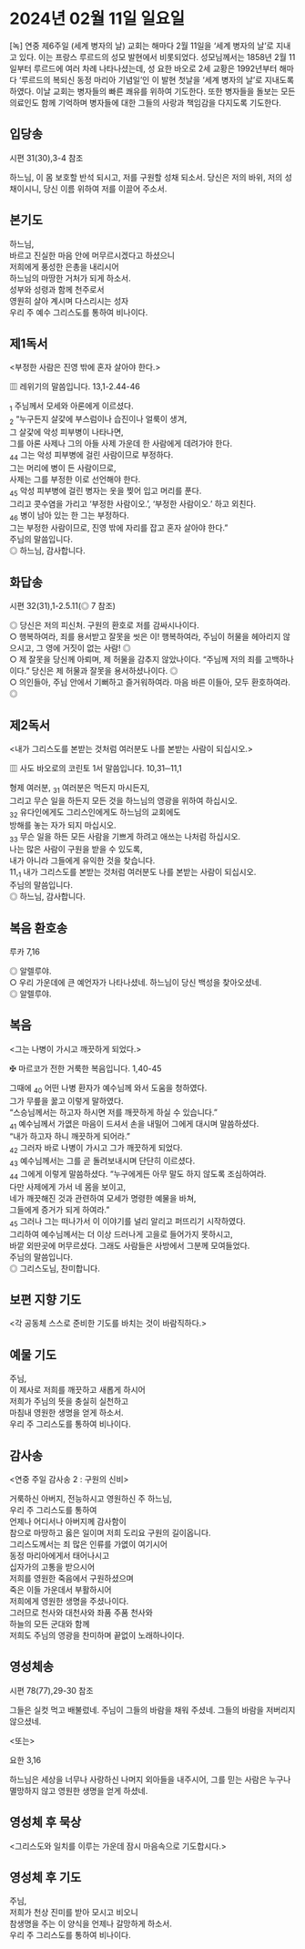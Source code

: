 # 2024년 02월 11일 일요일

[녹] 연중 제6주일 (세계 병자의 날)
교회는 해마다 2월 11일을 ‘세계 병자의 날’로 지내고 있다. 이는 프랑스 루르드의 성모 발현에서 비롯되었다. 성모님께서는 1858년 2월 11일부터 루르드에 여러 차례 나타나셨는데, 성 요한 바오로 2세 교황은 1992년부터 해마다 ‘루르드의 복되신 동정 마리아 기념일’인 이 발현 첫날을 ‘세계 병자의 날’로 지내도록 하였다. 이날 교회는 병자들의 빠른 쾌유를 위하여 기도한다. 또한 병자들을 돌보는 모든 의료인도 함께 기억하며 병자들에 대한 그들의 사랑과 책임감을 다지도록 기도한다.


## 입당송

시편 31(30),3-4 참조

하느님, 이 몸 보호할 반석 되시고, 저를 구원할 성채 되소서. 당신은 저의 바위, 저의 성채이시니, 당신 이름 위하여 저를 이끌어 주소서.  
  
## 본기도

하느님,  
바르고 진실한 마음 안에 머무르시겠다고 하셨으니  
저희에게 풍성한 은총을 내리시어  
하느님의 마땅한 거처가 되게 하소서.  
성부와 성령과 함께 천주로서  
영원히 살아 계시며 다스리시는 성자  
우리 주 예수 그리스도를 통하여 비나이다.  
  
## 제1독서

<부정한 사람은 진영 밖에 혼자 살아야 한다.>

▥ 레위기의 말씀입니다. 13,1-2.44-46

<sub>1</sub> 주님께서 모세와 아론에게 이르셨다.  
<sub>2</sub> “누구든지 살갗에 부스럼이나 습진이나 얼룩이 생겨,  
그 살갗에 악성 피부병이 나타나면,  
그를 아론 사제나 그의 아들 사제 가운데 한 사람에게 데려가야 한다.  
<sub>44</sub> 그는 악성 피부병에 걸린 사람이므로 부정하다.  
그는 머리에 병이 든 사람이므로,  
사제는 그를 부정한 이로 선언해야 한다.  
<sub>45</sub> 악성 피부병에 걸린 병자는 옷을 찢어 입고 머리를 푼다.  
그리고 콧수염을 가리고 ‘부정한 사람이오.’, ‘부정한 사람이오.’ 하고 외친다.  
<sub>46</sub> 병이 남아 있는 한 그는 부정하다.  
그는 부정한 사람이므로, 진영 밖에 자리를 잡고 혼자 살아야 한다.”  
주님의 말씀입니다.  
◎ 하느님, 감사합니다.  
  
## 화답송

시편 32(31),1-2.5.11(◎ 7 참조)

◎ 당신은 저의 피신처. 구원의 환호로 저를 감싸시나이다.  
○ 행복하여라, 죄를 용서받고 잘못을 씻은 이! 행복하여라, 주님이 허물을 헤아리지 않으시고, 그 영에 거짓이 없는 사람! ◎  
○ 제 잘못을 당신께 아뢰며, 제 허물을 감추지 않았나이다. “주님께 저의 죄를 고백하나이다.” 당신은 제 허물과 잘못을 용서하셨나이다. ◎  
○ 의인들아, 주님 안에서 기뻐하고 즐거워하여라. 마음 바른 이들아, 모두 환호하여라. ◎  
  
## 제2독서

<내가 그리스도를 본받는 것처럼 여러분도 나를 본받는 사람이 되십시오.>

▥ 사도 바오로의 코린토 1서 말씀입니다. 10,31─11,1

형제 여러분, <sub>31</sub> 여러분은 먹든지 마시든지,  
그리고 무슨 일을 하든지 모든 것을 하느님의 영광을 위하여 하십시오.  
<sub>32</sub> 유다인에게도 그리스인에게도 하느님의 교회에도  
방해를 놓는 자가 되지 마십시오.  
<sub>33</sub> 무슨 일을 하든 모든 사람을 기쁘게 하려고 애쓰는 나처럼 하십시오.  
나는 많은 사람이 구원을 받을 수 있도록,  
내가 아니라 그들에게 유익한 것을 찾습니다.  
11,<sub>1</sub> 내가 그리스도를 본받는 것처럼 여러분도 나를 본받는 사람이 되십시오.  
주님의 말씀입니다.  
◎ 하느님, 감사합니다.  
  
## 복음 환호송

루카 7,16

◎ 알렐루야.  
○ 우리 가운데에 큰 예언자가 나타나셨네. 하느님이 당신 백성을 찾아오셨네.  
◎ 알렐루야.  
  
## 복음

<그는 나병이 가시고 깨끗하게 되었다.>

✠ 마르코가 전한 거룩한 복음입니다. 1,40-45

그때에 <sub>40</sub> 어떤 나병 환자가 예수님께 와서 도움을 청하였다.  
그가 무릎을 꿇고 이렇게 말하였다.  
“스승님께서는 하고자 하시면 저를 깨끗하게 하실 수 있습니다.”  
<sub>41</sub> 예수님께서 가엾은 마음이 드셔서 손을 내밀어 그에게 대시며 말씀하셨다.  
“내가 하고자 하니 깨끗하게 되어라.”  
<sub>42</sub> 그러자 바로 나병이 가시고 그가 깨끗하게 되었다.  
<sub>43</sub> 예수님께서는 그를 곧 돌려보내시며 단단히 이르셨다.  
<sub>44</sub> 그에게 이렇게 말씀하셨다. “누구에게든 아무 말도 하지 않도록 조심하여라.  
다만 사제에게 가서 네 몸을 보이고,  
네가 깨끗해진 것과 관련하여 모세가 명령한 예물을 바쳐,  
그들에게 증거가 되게 하여라.”  
<sub>45</sub> 그러나 그는 떠나가서 이 이야기를 널리 알리고 퍼뜨리기 시작하였다.  
그리하여 예수님께서는 더 이상 드러나게 고을로 들어가지 못하시고,  
바깥 외딴곳에 머무르셨다. 그래도 사람들은 사방에서 그분께 모여들었다.  
주님의 말씀입니다.  
◎ 그리스도님, 찬미합니다.  
  
## 보편 지향 기도

<각 공동체 스스로 준비한 기도를 바치는 것이 바람직하다.>

  
## 예물 기도

주님,  
이 제사로 저희를 깨끗하고 새롭게 하시어  
저희가 주님의 뜻을 충실히 실천하고  
마침내 영원한 생명을 얻게 하소서.  
우리 주 그리스도를 통하여 비나이다.  
  
## 감사송

<연중 주일 감사송 2 : 구원의 신비>

거룩하신 아버지, 전능하시고 영원하신 주 하느님,  
우리 주 그리스도를 통하여  
언제나 어디서나 아버지께 감사함이  
참으로 마땅하고 옳은 일이며 저희 도리요 구원의 길이옵니다.  
그리스도께서는 죄 많은 인류를 가엾이 여기시어  
동정 마리아에게서 태어나시고  
십자가의 고통을 받으시어  
저희를 영원한 죽음에서 구원하셨으며  
죽은 이들 가운데서 부활하시어  
저희에게 영원한 생명을 주셨나이다.  
그러므로 천사와 대천사와 좌품 주품 천사와  
하늘의 모든 군대와 함께  
저희도 주님의 영광을 찬미하며 끝없이 노래하나이다.  
  
## 영성체송

시편 78(77),29-30 참조

그들은 실컷 먹고 배불렀네. 주님이 그들의 바람을 채워 주셨네. 그들의 바람을 저버리지 않으셨네.  
  
<또는>  
  
요한 3,16  
  
하느님은 세상을 너무나 사랑하신 나머지 외아들을 내주시어, 그를 믿는 사람은 누구나 멸망하지 않고 영원한 생명을 얻게 하셨네.  
## 영성체 후 묵상

<그리스도와 일치를 이루는 가운데 잠시 마음속으로 기도합시다.>  
## 영성체 후 기도

주님,  
저희가 천상 진미를 받아 모시고 비오니  
참생명을 주는 이 양식을 언제나 갈망하게 하소서.  
우리 주 그리스도를 통하여 비나이다.
